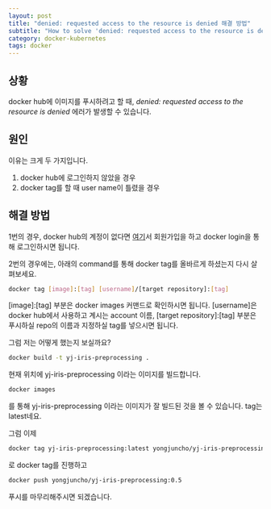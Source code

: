 ```yaml
---
layout: post
title: "denied: requested access to the resource is denied 해결 방법"
subtitle: "How to solve 'denied: requested access to the resource is denied'"
category: docker-kubernetes
tags: docker 
---
```


## 상황

docker hub에 이미지를 푸시하려고 할 때, *denied: requested access to the resource is denied* 에러가 발생할 수 있습니다.

## 원인

이유는 크게 두 가지입니다.
1. docker hub에 로그인하지 않았을 경우
2. docker tag를 할 때 user name이 틀렸을 경우


## 해결 방법

1번의 경우, docker hub의 계정이 없다면 [여기]서 회원가입을 하고
docker login을 통해 로그인하시면 됩니다.

2번의 경우에는, 아래의 command를 통해 docker tag를 올바르게 하셨는지 다시 살펴보세요.

```bash
docker tag [image]:[tag] [username]/[target repository]:[tag]
```

[image]:[tag] 부분은 docker images 커맨드로 확인하시면 됩니다.
[username]은 docker hub에서 사용하고 계시는 account 이름,
[target repository]:[tag] 부분은 푸시하실 repo의 이름과 지정하실 tag를 넣으시면 됩니다.

그럼 저는 어떻게 했는지 보실까요?
```bash
docker build -t yj-iris-preprocessing .
```
현재 위치에 yj-iris-preprocessing 이라는 이미지를 빌드합니다.

```bash
docker images
```
를 통해 yj-iris-preprocessing 이라는 이미지가 잘 빌드된 것을 볼 수 있습니다. tag는 latest네요.

그럼 이제
```bash
docker tag yj-iris-preprocessing:latest yongjuncho/yj-iris-preprocessing:0.5
```
로 docker tag를 진행하고

```bash
docker push yongjuncho/yj-iris-preprocessing:0.5
```
푸시를 마무리해주시면 되겠습니다.

[여기]: https://hub.docker.com
